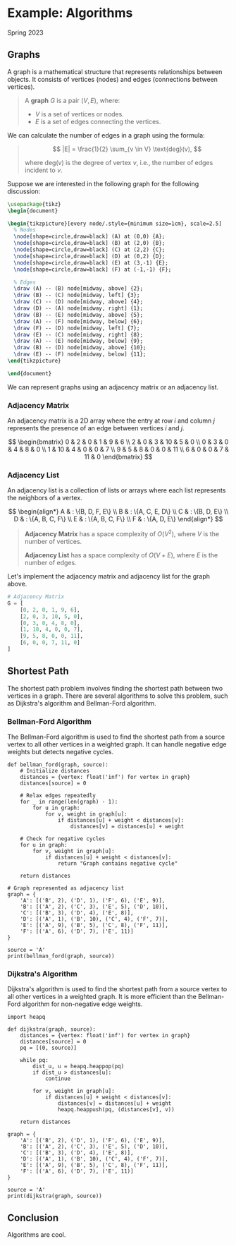 # Example: Algorithms

<span class="subtitle">
    Spring 2023
</span>

## Graphs

A graph is a mathematical structure that represents relationships between objects. It consists of vertices (nodes) and edges (connections between vertices).

<blockquote class="definition">

A **graph** $G$ is a pair $(V, E)$, where:

-   $V$ is a set of vertices or nodes.
-   $E$ is a set of edges connecting the vertices.

</blockquote>

We can calculate the number of edges in a graph using the formula:

<blockquote class="equation">

$$
|E| = \frac{1}{2} \sum_{v \in V} \text{deg}(v),
$$

where $\text{deg}(v)$ is the degree of vertex $v$, i.e., the number of edges incident to $v$.

</blockquote>

Suppose we are interested in the following graph for the following discussion:

```tikz
\usepackage{tikz}
\begin{document}

\begin{tikzpicture}[every node/.style={minimum size=1cm}, scale=2.5]
  % Nodes
  \node[shape=circle,draw=black] (A) at (0,0) {A};
  \node[shape=circle,draw=black] (B) at (2,0) {B};
  \node[shape=circle,draw=black] (C) at (2,2) {C};
  \node[shape=circle,draw=black] (D) at (0,2) {D};
  \node[shape=circle,draw=black] (E) at (3,-1) {E};
  \node[shape=circle,draw=black] (F) at (-1,-1) {F};

  % Edges
  \draw (A) -- (B) node[midway, above] {2};
  \draw (B) -- (C) node[midway, left] {3};
  \draw (C) -- (D) node[midway, above] {4};
  \draw (D) -- (A) node[midway, right] {1};
  \draw (B) -- (E) node[midway, above] {5};
  \draw (A) -- (F) node[midway, below] {6};
  \draw (F) -- (D) node[midway, left] {7};
  \draw (E) -- (C) node[midway, right] {8};
  \draw (A) -- (E) node[midway, below] {9};
  \draw (B) -- (D) node[midway, above] {10};
  \draw (E) -- (F) node[midway, below] {11};
\end{tikzpicture}

\end{document}
```

We can represent graphs using an adjacency matrix or an adjacency list.

### Adjacency Matrix

An adjacency matrix is a 2D array where the entry at row $i$ and column $j$ represents the presence of an edge between vertices $i$ and $j$.

$$
\begin{bmatrix}
0 & 2 & 0 & 1 & 9 & 6 \\
2 & 0 & 3 & 10 & 5 & 0 \\
0 & 3 & 0 & 4 & 8 & 0 \\
1 & 10 & 4 & 0 & 0 & 7 \\
9 & 5 & 8 & 0 & 0 & 11 \\
6 & 0 & 0 & 7 & 11 & 0
\end{bmatrix}
$$

### Adjacency List

An adjacency list is a collection of lists or arrays where each list represents the neighbors of a vertex.

$$
\begin{align*}
A & : \{B, D, F, E\} \\
B & : \{A, C, E, D\} \\
C & : \{B, D, E\} \\
D & : \{A, B, C, F\} \\
E & : \{A, B, C, F\} \\
F & : \{A, D, E\}
\end{align*}
$$

<blockquote class="important">

**Adjacency Matrix** has a space complexity of $O(V^2)$, where $V$ is the number of vertices.

**Adjacency List** has a space complexity of $O(V + E)$, where $E$ is the number of edges.

</blockquote>

Let's implement the adjacency matrix and adjacency list for the graph above.

```python
# Adjacency Matrix
G = [
    [0, 2, 0, 1, 9, 6],
    [2, 0, 3, 10, 5, 0],
    [0, 3, 0, 4, 8, 0],
    [1, 10, 4, 0, 0, 7],
    [9, 5, 8, 0, 0, 11],
    [6, 0, 0, 7, 11, 0]
]
```

## Shortest Path

The shortest path problem involves finding the shortest path between two vertices in a graph. There are several algorithms to solve this problem, such as Dijkstra's algorithm and Bellman-Ford algorithm.

### Bellman-Ford Algorithm

The Bellman-Ford algorithm is used to find the shortest path from a source vertex to all other vertices in a weighted graph. It can handle negative edge weights but detects negative cycles.

```execute-python
def bellman_ford(graph, source):
    # Initialize distances
    distances = {vertex: float('inf') for vertex in graph}
    distances[source] = 0

    # Relax edges repeatedly
    for _ in range(len(graph) - 1):
        for u in graph:
            for v, weight in graph[u]:
                if distances[u] + weight < distances[v]:
                    distances[v] = distances[u] + weight

    # Check for negative cycles
    for u in graph:
        for v, weight in graph[u]:
            if distances[u] + weight < distances[v]:
                return "Graph contains negative cycle"

    return distances

# Graph represented as adjacency list
graph = {
    'A': [('B', 2), ('D', 1), ('F', 6), ('E', 9)],
    'B': [('A', 2), ('C', 3), ('E', 5), ('D', 10)],
    'C': [('B', 3), ('D', 4), ('E', 8)],
    'D': [('A', 1), ('B', 10), ('C', 4), ('F', 7)],
    'E': [('A', 9), ('B', 5), ('C', 8), ('F', 11)],
    'F': [('A', 6), ('D', 7), ('E', 11)]
}

source = 'A'
print(bellman_ford(graph, source))
```

### Dijkstra's Algorithm

Dijkstra's algorithm is used to find the shortest path from a source vertex to all other vertices in a weighted graph. It is more efficient than the Bellman-Ford algorithm for non-negative edge weights.

```execute-python
import heapq

def dijkstra(graph, source):
    distances = {vertex: float('inf') for vertex in graph}
    distances[source] = 0
    pq = [(0, source)]

    while pq:
        dist_u, u = heapq.heappop(pq)
        if dist_u > distances[u]:
            continue

        for v, weight in graph[u]:
            if distances[u] + weight < distances[v]:
                distances[v] = distances[u] + weight
                heapq.heappush(pq, (distances[v], v))

    return distances

graph = {
    'A': [('B', 2), ('D', 1), ('F', 6), ('E', 9)],
    'B': [('A', 2), ('C', 3), ('E', 5), ('D', 10)],
    'C': [('B', 3), ('D', 4), ('E', 8)],
    'D': [('A', 1), ('B', 10), ('C', 4), ('F', 7)],
    'E': [('A', 9), ('B', 5), ('C', 8), ('F', 11)],
    'F': [('A', 6), ('D', 7), ('E', 11)]
}

source = 'A'
print(dijkstra(graph, source))
```

## Conclusion

Algorithms are cool.
